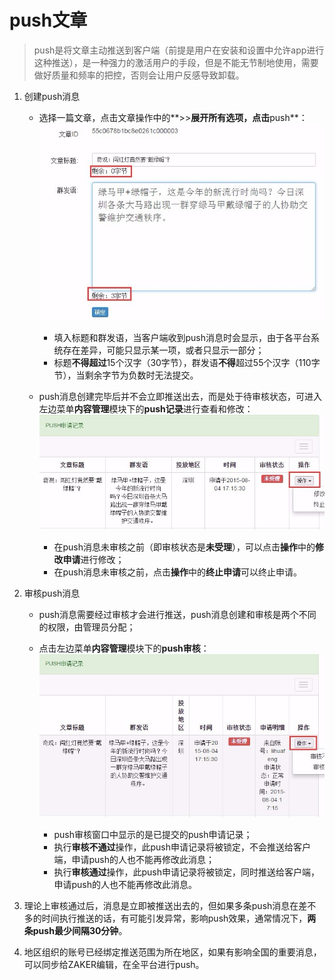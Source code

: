 # push文章

> push是将文章主动推送到客户端（前提是用户在安装和设置中允许app进行这种推送），是一种强力的激活用户的手段，但是不能无节制地使用，需要做好质量和频率的把控，否则会让用户反感导致卸载。

1. 创建push消息
    - 选择一篇文章，点击文章操作中的**>>**展开所有选项，点击**push**：
    ![](img/11-1.png)

        - 填入标题和群发语，当客户端收到push消息时会显示，由于各平台系统存在差异，可能只显示某一项，或者只显示一部分；
        - 标题**不得超过**15个汉字（30字节），群发语**不得**超过55个汉字（110字节），当剩余字节为负数时无法提交。

    - push消息创建完毕后并不会立即推送出去，而是处于待审核状态，可进入左边菜单**内容管理**模块下的**push记录**进行查看和修改：
    ![](img/11-2.png)
   
        - 在push消息未审核之前（即审核状态是**未受理**），可以点击**操作**中的**修改申请**进行修改；
        - 在push消息未审核之前，点击**操作**中的**终止申请**可以终止申请。

2. 审核push消息
    - push消息需要经过审核才会进行推送，push消息创建和审核是两个不同的权限，由管理员分配；
    - 点击左边菜单**内容管理**模块下的**push审核**：
    ![](img/11-3.png)

        - push审核窗口中显示的是已提交的push申请记录；
        - 执行**审核不通过**操作，此push申请记录将被锁定，不会推送给客户端，申请push的人也不能再修改此消息；
        - 执行**审核通过**操作，此push申请记录将被锁定，同时推送给客户端，申请push的人也不能再修改此消息。
        
3. 理论上审核通过后，消息是立即被推送出去的，但如果多条push消息在差不多的时间执行推送的话，有可能引发异常，影响push效果，通常情况下，**两条push最少间隔30分钟**。
4. 地区组织的账号已经绑定推送范围为所在地区，如果有影响全国的重要消息，可以同步给ZAKER编辑，在全平台进行push。